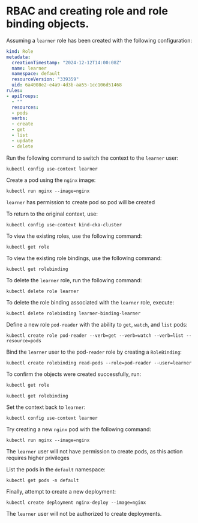 # RBAC and creating role and role binding objects.


Assuming a `learner` role has been created with the following configuration:

```yml
kind: Role
metadata:
  creationTimestamp: "2024-12-12T14:00:08Z"
  name: learner
  namespace: default
  resourceVersion: "339359"
  uid: 6a4008e2-e4a9-4d3b-aa55-1cc106d51468
rules:
- apiGroups:
  - ""
  resources:
  - pods
  verbs:
  - create
  - get
  - list
  - update
  - delete
```

Run the following command to switch the context to the `learner` user:

`kubectl config use-context learner`

Create a pod using the `nginx` image:

`kubectl run nginx --image=nginx`

`learner` has permission to create pod so pod will be created


To return to the original context, use:

`kubectl config use-context kind-cka-cluster`

To view the existing roles, use the following command:

`kubectl get role`

To view the existing role bindings, use the following command:

`kubectl get rolebinding`

To delete the `learner` role, run the following command:

`kubectl delete role learner`

To delete the role binding associated with the `learner` role, execute:

`kubectl delete rolebinding learner-binding-learner`


Define a new role `pod-reader` with the ability to `get`, `watch`, and `list` pods:

`kubectl create role pod-reader --verb=get --verb=watch --verb=list --resource=pods`

Bind the `learner` user to the pod-`reader` role by creating a `RoleBinding`:

`kubectl create rolebinding read-pods --role=pod-reader --user=learner  `

To confirm the objects were created successfully, run:

```sh
kubectl get role

kubectl get rolebinding
```

Set the context back to `learner`:

`kubectl config use-context learner`


Try creating a new `nginx` pod with the following command:

`kubectl run nginx --image=nginx`

The `learner` user will not have permission to create pods, as this action requires higher privileges

List the pods in the `default` namespace:

`kubectl get pods -n default`

Finally, attempt to create a new deployment:

`kubectl create deployment nginx-deploy --image=nginx` 

The `learner` user will not be authorized to create deployments.